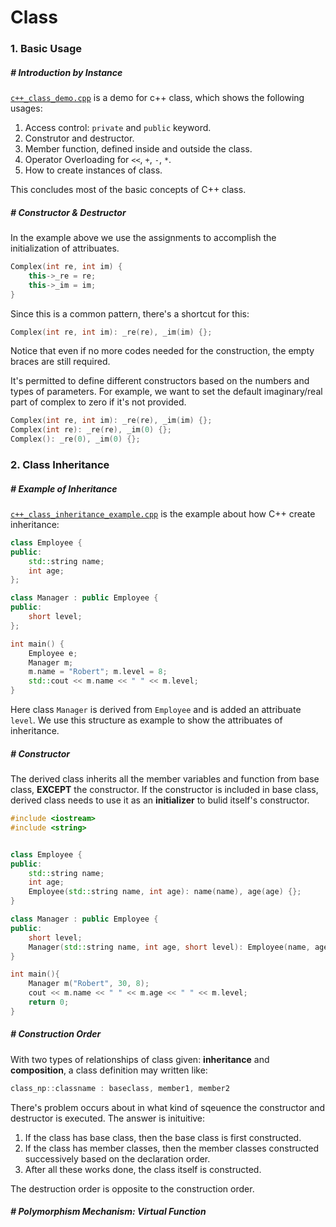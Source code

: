 # Class

### 1. Basic Usage

##### # Introduction by Instance

[`c++_class_demo.cpp`](__src__/c++_class_demo.cpp) is a demo for c++ class, which shows the following usages:

1. Access control: `private` and `public` keyword.
2. Construtor and destructor.
3. Member function, defined inside and outside the class.
4. Operator Overloading for `<<`, `+`, `-`, `*`.
5. How to create instances of class.

This concludes most of the basic concepts of C++ class.



##### # Constructor & Destructor

In the example above we use the assignments to accomplish the initialization of attribuates.

```c++
Complex(int re, int im) {
	this->_re = re;
	this->_im = im;
}
```

Since this is a common pattern, there's a shortcut for this:

```c++
Complex(int re, int im): _re(re), _im(im) {};
```

Notice that even if no more codes needed for the construction, the empty braces are still required.

It's permitted to define different constructors based on the numbers and types of parameters. For example, we want to set the default imaginary/real part of complex to zero if it's not provided.

```c++
Complex(int re, int im): _re(re), _im(im) {};
Complex(int re): _re(re), _im(0) {};
Complex(): _re(0), _im(0) {};
```







### 2. Class Inheritance

##### # Example of Inheritance

[`c++_class_inheritance_example.cpp`](__src__/c++_class_inheritance_example.cpp) is the example about how C++ create inheritance:

```c++
class Employee {
public:
	std::string name;
	int age;
};

class Manager : public Employee {
public:
	short level;
};

int main() {
    Employee e;
    Manager m;
    m.name = "Robert"; m.level = 8;
    std::cout << m.name << " " << m.level;
}
```

Here class `Manager` is derived from `Employee` and is added an attribuate `level`. We use this structure as example to show the attribuates of inheritance.



##### # Constructor

The derived class inherits all the member variables and function from base class, **EXCEPT** the constructor. If the constructor is included in base class, derived class needs to use it as an **initializer** to bulid itself's constructor.

```c++
#include <iostream>
#include <string>


class Employee {
public:
    std::string name;
    int age;
    Employee(std::string name, int age): name(name), age(age) {};
}

class Manager : public Employee {
public:
    short level;
    Manager(std::string name, int age, short level): Employee(name, age), level(level) {};
}

int main(){
    Manager m("Robert", 30, 8);
    cout << m.name << " " << m.age << " " << m.level;
    return 0;
}
```



##### # Construction Order

With two types of relationships of class given: **inheritance** and **composition**, a class definition may written like:

```c++
class_np::classname : baseclass, member1, member2
```

There's problem occurs about in what kind of sqeuence the constructor and destructor is executed. The answer is inituitive:

1. If the class has base class, then the base class is first constructed.
2. If the class has member classes, then the member classes constructed successively based on the declaration order.
3. After all these works done, the class itself is constructed.

The destruction order is opposite to the construction order.



##### # Polymorphism Mechanism: Virtual Function

